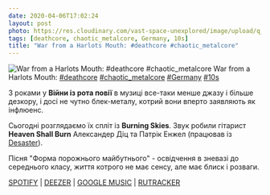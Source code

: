 ```yaml
---
date: 2020-04-06T17:02:24
layout: post
photo: https://res.cloudinary.com/vast-space-unexplored/image/upload/q_auto,dpr_auto,w_auto/photos/photo_937_06-04-2020_17-02-24.jpg
tags: [deathcore, chaotic_metalcore, Germany, 10s]
title: "War from a Harlots Mouth: #deathcore #chaotic_metalcore"
---
```

![War from a Harlots Mouth: #deathcore #chaotic_metalcore](https://res.cloudinary.com/vast-space-unexplored/image/upload/q_auto,dpr_auto,w_auto/photos/photo_937_06-04-2020_17-02-24.jpg)
War from a Harlots Mouth: [#deathcore](/tags/#deathcore) [#chaotic_metalcore](/tags/#chaotic_metalcore) [#Germany](/tags/#Germany) [#10s](/tags/#10s)

З роками у **Війни із рота повії** в музиці все-таки менше джазу і більше дезкору, і досі не чутно блек-металу, котрий вони вперто заявляють як інфлюенс.

Сьогодні розглядаємо їх спліт із **Burning Skies**. Звук робили гітарист **Heaven Shall Burn** Александер Діц та Патрік Енжел (працював із [Desaster](/2019-12-27-desaster--black-metal-old-school-black-metal-germany)).

Пісня &quot;Форма порожнього майбутнього&quot; - освідчення в зневазі до середнього класу, життя котрого не має сенсу, але має блиск і розваги.

[SPOTIFY](https://open.spotify.com/album/2nDyiWurl3aybtbo4DmRk5) \| [DEEZER](https://www.deezer.com/album/566407?utm_source=deezer&amp;utm_content=album-566407&amp;utm_term=1601611822_1586181557&amp;utm_medium=web) \| [GOOGLE MUSIC](https://play.google.com/music/m/Bpflu4cr2p3tndc4hjizcysh5se?t=Split_-_War_From_A_Harlots_Mouth) \| [RUTRACKER](https://rutracker.org/forum/viewtopic.php?t=3360346)